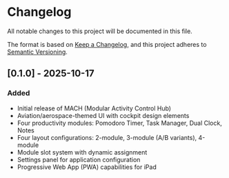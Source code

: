 # Changelog

All notable changes to this project will be documented in this file.

The format is based on [Keep a Changelog](https://keepachangelog.com/en/1.0.0/),
and this project adheres to [Semantic Versioning](https://semver.org/spec/v2.0.0.html).

## [0.1.0] - 2025-10-17

### Added
- Initial release of MACH (Modular Activity Control Hub)
- Aviation/aerospace-themed UI with cockpit design elements
- Four productivity modules: Pomodoro Timer, Task Manager, Dual Clock, Notes
- Four layout configurations: 2-module, 3-module (A/B variants), 4-module
- Module slot system with dynamic assignment
- Settings panel for application configuration
- Progressive Web App (PWA) capabilities for iPad
